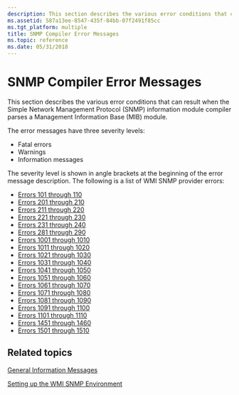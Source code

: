 ```yaml
---
description: This section describes the various error conditions that can result when the Simple Network Management Protocol (SNMP) information module compiler parses a Management Information Base (MIB) module.
ms.assetid: 587a13ee-8547-435f-84bb-07f2491f85cc
ms.tgt_platform: multiple
title: SNMP Compiler Error Messages
ms.topic: reference
ms.date: 05/31/2018
---
```


# SNMP Compiler Error Messages

This section describes the various error conditions that can result when the Simple Network Management Protocol (SNMP) information module compiler parses a Management Information Base (MIB) module.

The error messages have three severity levels:

-   Fatal errors
-   Warnings
-   Information messages

The severity level is shown in angle brackets at the beginning of the error message description. The following is a list of WMI SNMP provider errors:

-   [Errors 101 through 110](errors-101-through-110.md)
-   [Errors 201 through 210](errors-201-through-210.md)
-   [Errors 211 through 220](errors-211-through-220.md)
-   [Errors 221 through 230](errors-221-through-230.md)
-   [Errors 231 through 240](errors-231-through-240.md)
-   [Errors 281 through 290](errors-281-through-290.md)
-   [Errors 1001 through 1010](errors-1001-through-1010.md)
-   [Errors 1011 through 1020](errors-1011-through-1020.md)
-   [Errors 1021 through 1030](errors-1021-through-1030.md)
-   [Errors 1031 through 1040](errors-1031-through-1040.md)
-   [Errors 1041 through 1050](errors-1041-through-1050.md)
-   [Errors 1051 through 1060](errors-1051-through-1060.md)
-   [Errors 1061 through 1070](errors-1061-through-1070.md)
-   [Errors 1071 through 1080](errors-1071-through-1080.md)
-   [Errors 1081 through 1090](errors-1081-through-1090.md)
-   [Errors 1091 through 1100](errors-1091-through-1100.md)
-   [Errors 1101 through 1110](errors-1101-through-1110.md)
-   [Errors 1451 through 1460](errors-1451-through-1460.md)
-   [Errors 1501 through 1510](errors-1501-through-1510.md)

## Related topics

<dl> <dt>

[General Information Messages](general-information-messages.md)
</dt> <dt>

[Setting up the WMI SNMP Environment](setting-up-the-wmi-snmp-environment.md)
</dt> </dl>

 

 



